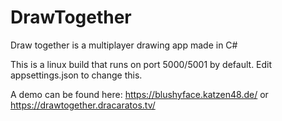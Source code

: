 # DrawTogether
Draw together is a multiplayer drawing app made in C# 

This is a linux build that runs on port 5000/5001 by default. Edit appsettings.json to change this.

A demo can be found here: https://blushyface.katzen48.de/ or https://drawtogether.dracaratos.tv/
